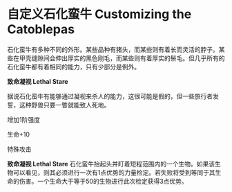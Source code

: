 # 自定义石化蛮牛 Customizing the Catoblepas

石化蛮牛有多种不同的外形。某些品种有猪头，而某些则有着长而灵活的脖子。某些在甲壳缝隙间会伸出厚实的黑色刚毛，而某些则有着厚实的鬃毛。但几乎所有的石化蛮牛都有着相同的能力，只有少部分是例外。

**致命凝视 Lethal Stare**

据说石化蛮牛有能够通过凝视来杀人的能力，这很可能是假的，但一些旅行者发誓，这种野兽只要一瞥就能致人死地。

增加1阶强度

生命+10

特殊攻击

**致命凝视 Lethal Stare**
石化蛮牛抬起头并盯着短程范围内的一个生物。如果该生物可以看见，则其必须进行一次有1点优势的力量检定。若失败将受到等同于其生命的伤害。一个生命大于等于50的生物进行此次检定获得3点优势。
